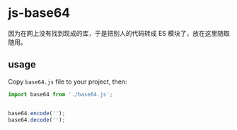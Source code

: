 # js-base64

因为在网上没有找到现成的库，于是把别人的代码转成 ES 模块了，放在这里随取随用。

## usage

Copy `base64.js` file to your project, then:

```js
import base64 from './base64.js';


base64.encode('');
base64.decode('');
```